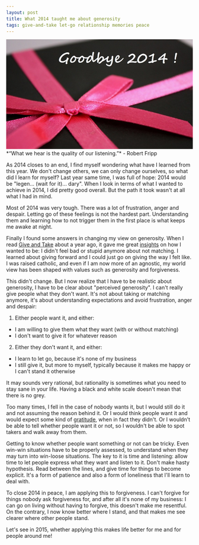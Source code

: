 ```yaml
---
layout: post
title: What 2014 taught me about generosity
tags: give-and-take let-go relationship memories peace
---
```

<img src="/images/fulls/goodbye-2014.jpg" class="fit image" title='Goodbye 2014'>
*“What we hear is the quality of our listening.”*
 - Robert Fripp

As 2014 closes to an end, I find myself wondering what have I learned from this year. We don't change others, we can only change ourselves, so what did I learn for myself? Last year same time, I was full of hope: 2014 would be "legen... (wait for it)... dary". When I look in terms of what I wanted to achieve in 2014, I did pretty good overall. But the path it took wasn't at all what I had in mind.

Most of 2014 was very tough. There was a lot of frustration, anger and despair. Letting go of these feelings is not the hardest part. Understanding them and learning how to not trigger them in the first place is what keeps me awake at night.

Finally I found some answers in changing my view on generosity. When I read [Give and Take](http://www.giveandtake.com/) about a year ago, it gave me great [insights](http://bridgeandbubble.com/2013/09/11/Asking-as-a-way-of-giving.html) on how I wanted to be: I didn't feel bad or stupid anymore about not matching. I learned about giving forward and I could just go on giving the way I felt like. I was raised catholic, and even if I am now more of an agnostic, my world view has been shaped with values such as generosity and forgiveness. 

This didn't change. But I now realize that I have to be realistic about generosity, I have to be clear about "perceived generosity". I can't really give people what they don't want. It's not about taking or matching anymore, it's about understanding expectations and avoid frustration, anger and despair:

1. Either people want it, and either:
 + I am willing to give them what they want (with or without matching)
 + I don't want to give it for whatever reason
2. Either they don't want it, and either:
 + I learn to let go, because it's none of my business 
 + I still give it, but more to myself, typically because it makes me happy or I can't stand it otherwise

It may sounds very rational, but rationality is sometimes what you need to stay sane in your life. Having a black and white scale doesn't mean that there is no grey.

Too many times, I fell in the case of nobody wants it, but I would still do it and not assuming the reason behind it. Or I would think people want it and would expect some kind of [gratitude](http://bridgeandbubble.com/2014/03/27/Gratitude-is-the-best-attitude.html), when in fact they didn't. Or I wouldn't be able to tell whether people want it or not, so I wouldn't be able to spot takers and walk away from them. 

Getting to know whether people want something or not can be tricky. Even win-win situations have to be properly assessed, to understand when they may turn into win-loose situations. The key to it is time and listening: allow time to let people express what they want and listen to it. Don't make hasty hypothesis. Read between the lines, and give time for things to become explicit. It's a form of patience and also a form of loneliness that I'll learn to deal with.

To close 2014 in peace, I am applying this to forgiveness. I can't forgive for things nobody ask forgiveness for, and after all it's none of my business: I can go on living without having to forgive, this doesn't make me resentful. On the contrary, I now know better where I stand, and that makes me see clearer where other people stand.

Let's see in 2015, whether applying this makes life better for me and for people around me!

